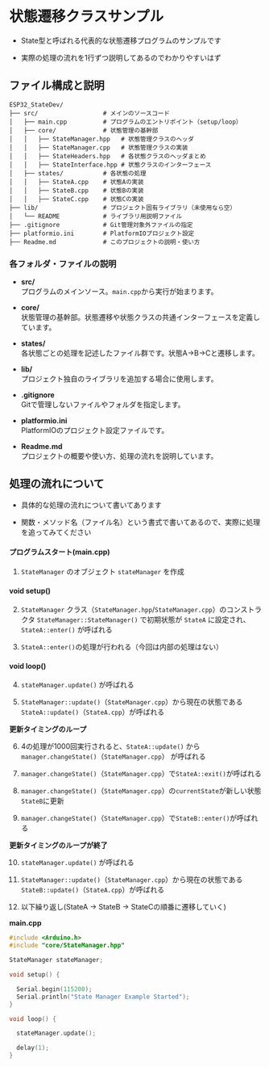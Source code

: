 # 状態遷移クラスサンプル

- State型と呼ばれる代表的な状態遷移プログラムのサンプルです

- 実際の処理の流れを1行ずつ説明してあるのでわかりやすいはず

## ファイル構成と説明

```
ESP32_StateDev/
├── src/                  # メインのソースコード
│   ├── main.cpp          # プログラムのエントリポイント（setup/loop）
│   ├── core/             # 状態管理の基幹部
│   │   ├── StateManager.hpp   # 状態管理クラスのヘッダ
│   │   ├── StateManager.cpp   # 状態管理クラスの実装
│   │   ├── StateHeaders.hpp   # 各状態クラスのヘッダまとめ
│   │   ├── StateInterface.hpp # 状態クラスのインターフェース
│   ├── states/           # 各状態の処理
│   │   ├── StateA.cpp    # 状態Aの実装
│   │   ├── StateB.cpp    # 状態Bの実装
│   │   ├── StateC.cpp    # 状態Cの実装
├── lib/                  # プロジェクト固有ライブラリ（未使用なら空）
│   └── README            # ライブラリ用説明ファイル
├── .gitignore            # Git管理対象外ファイルの指定
├── platformio.ini        # PlatformIOプロジェクト設定
├── Readme.md             # このプロジェクトの説明・使い方
```

### 各フォルダ・ファイルの説明

- **src/**  
  プログラムのメインソース。`main.cpp`から実行が始まります。

- **core/**  
  状態管理の基幹部。状態遷移や状態クラスの共通インターフェースを定義しています。

- **states/**  
  各状態ごとの処理を記述したファイル群です。状態A→B→Cと遷移します。

- **lib/**  
  プロジェクト独自のライブラリを追加する場合に使用します。

- **.gitignore**  
  Gitで管理しないファイルやフォルダを指定します。

- **platformio.ini**  
  PlatformIOのプロジェクト設定ファイルです。

- **Readme.md**  
  プロジェクトの概要や使い方、処理の流れを説明しています。

## 処理の流れについて

- 具体的な処理の流れについて書いてあります

- 関数・メソッド名（ファイル名）という書式で書いてあるので、実際に処理を追ってみてください

#### プログラムスタート(main.cpp)

1. `StateManager` のオブジェクト `stateManager` を作成

#### void setup()

2. `StateManager` クラス（`StateManager.hpp`/`StateManager.cpp`）のコンストラクタ `StateManager::StateManager()` で初期状態が `StateA` に設定され、`StateA::enter()` が呼ばれる

3.  ```StateA::enter()```の処理が行われる（今回は内部の処理はない）

#### void loop()

4.  `stateManager.update()` が呼ばれる

5. `StateManager::update()`（`StateManager.cpp`）から現在の状態である `StateA::update()`（`StateA.cpp`）が呼ばれる

**更新タイミングのループ**

6. 4の処理が1000回実行されると、`StateA::update()` から `manager.changeState()`（`StateManager.cpp`） が呼ばれる

7. `manager.changeState()`（`StateManager.cpp`）で`StateA::exit()`が呼ばれる

8. `manager.changeState()`（`StateManager.cpp`）の`currentState`が新しい状態`StateB`に更新

9. `manager.changeState()`（`StateManager.cpp`）で`StateB::enter()`が呼ばれる

**更新タイミングのループが終了**

10. `stateManager.update()` が呼ばれる

11. `StateManager::update()`（`StateManager.cpp`）から現在の状態である `StateB::update()`（`StateA.cpp`）が呼ばれる

12. 以下繰り返し(StateA -> StateB -> StateCの順番に遷移していく)


**main.cpp**
```cpp
#include <Arduino.h>
#include "core/StateManager.hpp"

StateManager stateManager;

void setup() {

  Serial.begin(115200);
  Serial.println("State Manager Example Started");
}

void loop() {

  stateManager.update();

  delay(1);
}
```